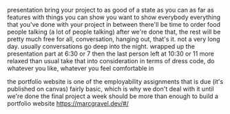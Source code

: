 presentation
bring your project to as good of a state as you can as far as features with things you can show
you want to show everybody everything that you've done with your project
in between there'll be time to order food
people talking (a lot of people talking)
after we're done that, the rest will be pretty much free for all, conversation, hanging out, that's it.
not a very long day. usually conversations go deep into the night. wrapped up the presentation part at 6:30 or 7
then the last person left at 10:30 or 11
more relaxed than usual
take that into consideration
in terms of dress code, do whatever you like, whatever you feel comfortable in

the portfolio website is one of the employability assignments that is due (it's published on canvas)
fairly basic, which is why we don't deal with it until we're done the final project
a week should be more than enough to build a portfolio website
https://marcgravel.dev/#/
